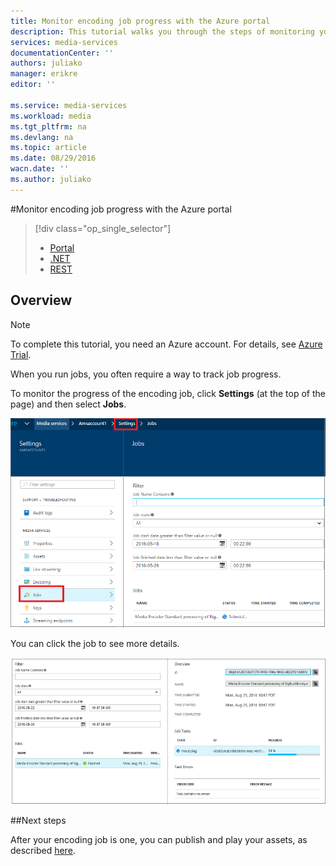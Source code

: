 ```yaml
---
title: Monitor encoding job progress with the Azure portal
description: This tutorial walks you through the steps of monitoring your job progress using the Azure portal.
services: media-services
documentationCenter: ''
authors: juliako
manager: erikre
editor: ''

ms.service: media-services
ms.workload: media
ms.tgt_pltfrm: na
ms.devlang: na
ms.topic: article
ms.date: 08/29/2016
wacn.date: ''
ms.author: juliako
---
```


#Monitor encoding job progress with the Azure portal

> [!div class="op_single_selector"]
>- [Portal](./media-services-portal-check-job-progress.md)
>- [.NET](./media-services-check-job-progress.md)
>- [REST](./media-services-rest-check-job-progress.md)

## Overview

> [!NOTE]
> To complete this tutorial, you need an Azure account. For details, see [Azure Trial](https://www.azure.cn/pricing/1rmb-trial/). 

When you run jobs, you often require a way to track job progress. 

To monitor the progress of the encoding job, click **Settings** (at the top of the page) and then select **Jobs**.

![Jobs](./media/media-services-portal-vod-get-started/media-services-jobs.png)

You can click the job to see more details.

![Jobs](./media/media-services-portal-vod-get-started/media-services-job-progress2.png)

##Next steps

After your encoding job is one, you can publish and play your assets, as described [here](/documentation/artmedia-services-portal-publish.md).

[checkstatus]: ./media/media-services-portal-check-job-progress/media-services-monitor-job-progress.png